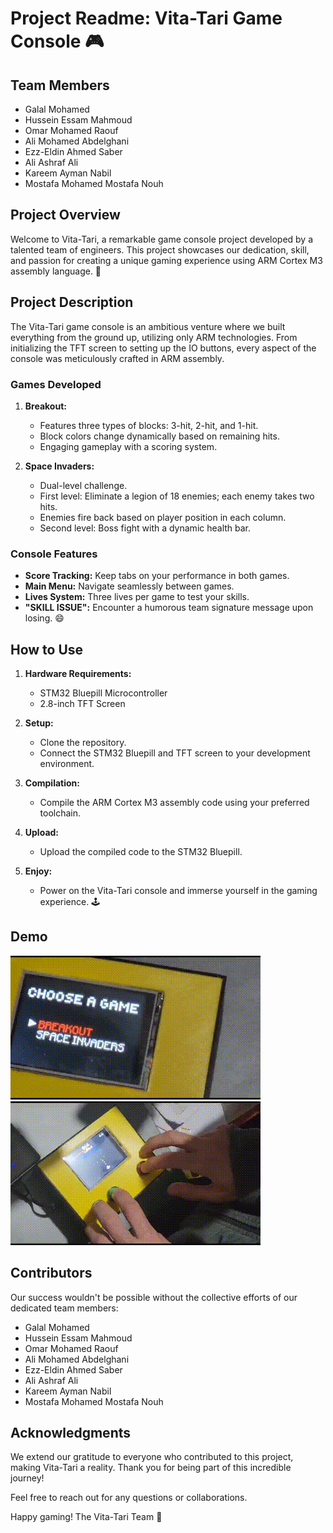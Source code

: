 # Project Readme: Vita-Tari Game Console 🎮

## Team Members

- Galal Mohamed
- Hussein Essam Mahmoud
- Omar Mohamed Raouf
- Ali Mohamed Abdelghani
- Ezz-Eldin Ahmed Saber
- Ali Ashraf Ali
- Kareem Ayman Nabil
- Mostafa Mohamed Mostafa Nouh

## Project Overview

Welcome to Vita-Tari, a remarkable game console project developed by a talented team of engineers. This project showcases our dedication, skill, and passion for creating a unique gaming experience using ARM Cortex M3 assembly language. 🚀

## Project Description

The Vita-Tari game console is an ambitious venture where we built everything from the ground up, utilizing only ARM technologies. From initializing the TFT screen to setting up the IO buttons, every aspect of the console was meticulously crafted in ARM assembly.

### Games Developed

1. **Breakout:**

   - Features three types of blocks: 3-hit, 2-hit, and 1-hit.
   - Block colors change dynamically based on remaining hits.
   - Engaging gameplay with a scoring system.

2. **Space Invaders:**
   - Dual-level challenge.
   - First level: Eliminate a legion of 18 enemies; each enemy takes two hits.
   - Enemies fire back based on player position in each column.
   - Second level: Boss fight with a dynamic health bar.

### Console Features

- **Score Tracking:** Keep tabs on your performance in both games.
- **Main Menu:** Navigate seamlessly between games.
- **Lives System:** Three lives per game to test your skills.
- **"SKILL ISSUE":** Encounter a humorous team signature message upon losing. 😄

## How to Use

1. **Hardware Requirements:**

   - STM32 Bluepill Microcontroller
   - 2.8-inch TFT Screen

2. **Setup:**

   - Clone the repository.
   - Connect the STM32 Bluepill and TFT screen to your development environment.

3. **Compilation:**

   - Compile the ARM Cortex M3 assembly code using your preferred toolchain.

4. **Upload:**

   - Upload the compiled code to the STM32 Bluepill.

5. **Enjoy:**
   - Power on the Vita-Tari console and immerse yourself in the gaming experience. 🕹️

## Demo

![Breakout Demo](Demo%20Images/Breakout.gif)
![Space Invaders Demo](Demo%20Images/SpaceInvaders.gif)

## Contributors

Our success wouldn't be possible without the collective efforts of our dedicated team members:

- Galal Mohamed
- Hussein Essam Mahmoud
- Omar Mohamed Raouf
- Ali Mohamed Abdelghani
- Ezz-Eldin Ahmed Saber
- Ali Ashraf Ali
- Kareem Ayman Nabil
- Mostafa Mohamed Mostafa Nouh

## Acknowledgments

We extend our gratitude to everyone who contributed to this project, making Vita-Tari a reality. Thank you for being part of this incredible journey!

Feel free to reach out for any questions or collaborations.

Happy gaming!
The Vita-Tari Team 🚀
